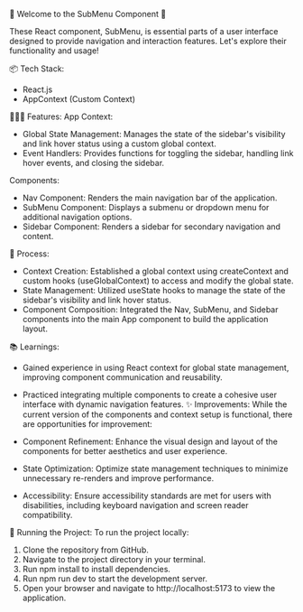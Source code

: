 🎉 Welcome to the SubMenu Component 🚀

These React component, SubMenu, is essential parts of a user interface designed to provide navigation and interaction features. Let's explore their functionality and usage!

📦 Tech Stack:
* React.js
* AppContext (Custom Context)

👩🏽‍🍳 Features:
App Context:
* Global State Management: Manages the state of the sidebar's visibility and link hover status using a custom global context.
* Event Handlers: Provides functions for toggling the sidebar, handling link hover events, and closing the sidebar.

Components:
* Nav Component: Renders the main navigation bar of the application.
* SubMenu Component: Displays a submenu or dropdown menu for additional navigation options.
* Sidebar Component: Renders a sidebar for secondary navigation and content.

💭 Process:
* Context Creation: Established a global context using createContext and custom hooks (useGlobalContext) to access and modify the global state.
* State Management: Utilized useState hooks to manage the state of the sidebar's visibility and link hover status.
* Component Composition: Integrated the Nav, SubMenu, and Sidebar components into the main App component to build the application layout.

📚 Learnings:
* Gained experience in using React context for global state management, improving component communication and reusability.
* Practiced integrating multiple components to create a cohesive user interface with dynamic navigation features.
✨ Improvements:
While the current version of the components and context setup is functional, there are opportunities for improvement:

* Component Refinement: Enhance the visual design and layout of the components for better aesthetics and user experience.
* State Optimization: Optimize state management techniques to minimize unnecessary re-renders and improve performance.
* Accessibility: Ensure accessibility standards are met for users with disabilities, including keyboard navigation and screen reader compatibility.

🚦 Running the Project: To run the project locally:

1. Clone the repository from GitHub.
2. Navigate to the project directory in your terminal.
3. Run npm install to install dependencies.
4. Run npm run dev to start the development server.
5. Open your browser and navigate to http://localhost:5173 to view the application.